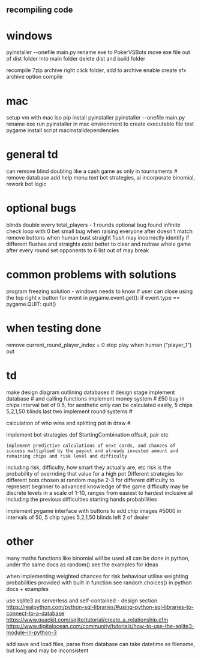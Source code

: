 ## recompiling code
# windows
pyinstaller --onefile main.py
rename exe to PokerVSBots
move exe file out of dist folder into main folder
delete dist and build folder

recompile 7zip archive
right click folder, add to archive 
enable create sfx archive option
compile

# mac
setup vm with mac iso
pip install pyinstaller
pyinstaller --onefile main.py
rename exe
run pyinstaller in mac environment to create executable file
test pygame install script macinstalldependencies





# general td
can remove blind doubling like a cash game as only in tournaments #
remove database
add help menu text
bot strategies, ai
incorporate binomial, rework bot logic



# optional bugs 
blinds double every total_players - 1 rounds
optional bug found infinite check loop with 0 bet
small bug when raising everyone after doesn't match
remove buttons when human bust
straight flush may incorrectly identify if different flushes and straights exist
better to clear and redraw whole game after every round 
set opponents to 6 list out of may break


# common problems with solutions
program freezing
solution - windows needs to know if user can close using the top right x button
for event in pygame.event.get():
    if event.type == pygame.QUIT:
        quit()


# when testing done
remove current_round_player_index = 0
stop play when human ("player_1") out

# td
make design diagram outlining databases # design stage
implement database # and calling functions
implement money system # £50 buy in chips interval bet of 0.5, for aesthetic only can be calculated easily, 5 chips 5,2,1,50 blinds last two 
implement round systems #

calculation of who wins  and splitting pot in draw #

implement bot strategies
    def StartingCombination
        offsuit, pair etc

    implement predictive calculations of next cards, and chances of success multiplied by the payout and already invested amount and remaining chips and risk level and difficulty
including risk, difficulty, how smart they actually are, etc
    risk is the probability of overriding that value for a high pot
Different strategies for different bots chosen at random maybe 2-3 for different difficulty to represent beginner to advanced knowledge of the game
difficulty may be discrete levels in a scale of 1-10, ranges from easiest to hardest inclusive all including the previous difficulties
starting hands probabilities

implement pygame interface with buttons
to add chip images #5000 in intervals of 50, 5 chip types 5,2,1,50 blinds left 2 of dealer

# other
many maths functions like binomial will be used
    all can be done in python, under the same docs as random()
    see the examples for ideas

when implementing weighted chances for risk behaviour
    utilise weighting probabilities provided with built in function
    see random.choices() in python docs + examples

use sqlite3 as serverless and self-contained - design section
    https://realpython.com/python-sql-libraries/#using-python-sql-libraries-to-connect-to-a-database
    https://www.quackit.com/sqlite/tutorial/create_a_relationship.cfm
    https://www.digitalocean.com/community/tutorials/how-to-use-the-sqlite3-module-in-python-3

    
add save and load files, parse from database
    can take datetime as filename, but long and may be inconsistent

